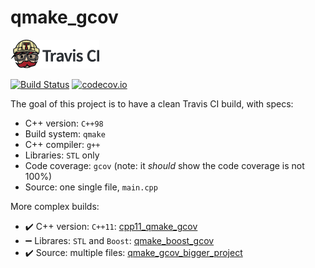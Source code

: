 # qmake_gcov

![Travis CI](TravisCI.png)

[![Build Status](https://travis-ci.org/richelbilderbeek/qmake_gcov.svg?branch=master)](https://travis-ci.org/richelbilderbeek/qmake_gcov)
[![codecov.io](https://codecov.io/github/richelbilderbeek/qmake_gcov/coverage.svg?branch=master)](https://codecov.io/github/richelbilderbeek/qmake_gcov?branch=master)


The goal of this project is to have a clean Travis CI build, with specs:
 * C++ version: `C++98`
 * Build system: `qmake`
 * C++ compiler: `g++`
 * Libraries: `STL` only
 * Code coverage: `gcov` (note: it *should* show the code coverage is not 100%)
 * Source: one single file, `main.cpp`

More complex builds:
 * :heavy_check_mark: C++ version: `C++11`: [cpp11_qmake_gcov](https://www.github.com/richelbilderbeek/cpp11_qmake_gcov)
 * :heavy_minus_sign: Librares: `STL` and `Boost`: [qmake_boost_gcov](https://www.github.com/richelbilderbeek/qmake_boost_gcov)
 * :heavy_check_mark: Source: multiple files: [qmake_gcov_bigger_project](https://www.github.com/richelbilderbeek/qmake_gcov_bigger_project)
